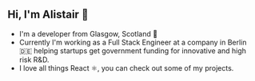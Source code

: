 ## Hi, I'm Alistair 👋

 - I'm a developer from Glasgow, Scotland 🏴󠁧󠁢󠁳󠁣󠁴󠁿
 - Currently I'm working as a Full Stack Engineer at a company in Berlin 🇩🇪 helping startups get government funding for innovative and high risk R&D.
 - I love all things React ⚛️, you can check out some of my projects.
